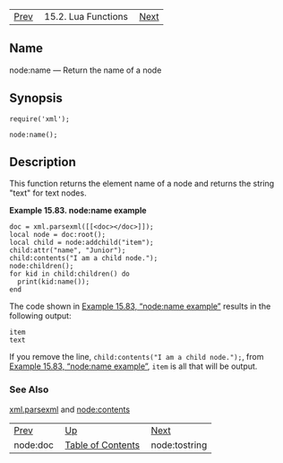 |     |     |     |
| --- | --- | --- |
| [Prev](lua.ref.xml.node_doc)  | 15.2. Lua Functions |  [Next](lua.ref.xml.node_tostring.php) |

<a name="lua.ref.xml.node_name"></a>
## Name

node:name — Return the name of a node

<a name="idp28072992"></a>
## Synopsis

`require('xml');`

`node:name();`

<a name="idp28075664"></a>
## Description

This function returns the element name of a node and returns the string "text" for text nodes.

<a name="lua.ref.xml.node_name.example"></a>

**Example 15.83. node:name example**

```
doc = xml.parsexml([[<doc></doc>]]);
local node = doc:root();
local child = node:addchild("item");
child:attr("name", "Junior");
child:contents("I am a child node.");
node:children();
for kid in child:children() do
  print(kid:name());
end
```

The code shown in [Example 15.83, “node:name example”](lua.ref.xml.node_name#lua.ref.xml.node_name.example "Example 15.83. node:name example") results in the following output:

```
item
text
```

If you remove the line, `child:contents("I am a child node.");`, from [Example 15.83, “node:name example”](lua.ref.xml.node_name#lua.ref.xml.node_name.example "Example 15.83. node:name example"), `item` is all that will be output.

<a name="idp28082992"></a>
### See Also

[xml.parsexml](lua.ref.xml.parsexml "xml.parsexml") and [node:contents](lua.ref.xml.node_contents.php "node:contents")

|     |     |     |
| --- | --- | --- |
| [Prev](lua.ref.xml.node_doc)  | [Up](lua.function.details.php) |  [Next](lua.ref.xml.node_tostring.php) |
| node:doc  | [Table of Contents](index) |  node:tostring |

